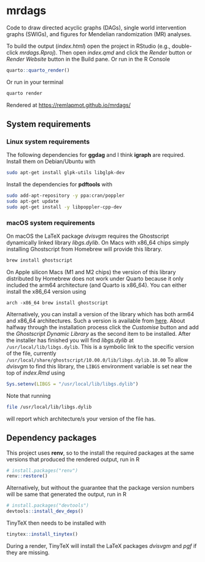 # mrdags

Code to draw directed acyclic graphs (DAGs), single world intervention graphs (SWIGs), and figures for Mendelian randomization (MR) analyses.

To build the output (*index.html*) open the project in RStudio (e.g., double-click *mrdags.Rproj*). Then open *index.qmd* and click the *Render* button or *Render Website* button in the Build pane. Or run in the R Console
```r
quarto::quarto_render()
```

Or run in your terminal
```bash
quarto render
```

Rendered at https://remlapmot.github.io/mrdags/

## System requirements

### Linux system requirements

The following dependencies for **ggdag** and I think **igraph** are required. Install them on Debian/Ubuntu with  
```bash
sudo apt-get install glpk-utils libglpk-dev
```

Install the dependencies for **pdftools** with
```bash
sudo add-apt-repository -y ppa:cran/poppler
sudo apt-get update
sudo apt-get install -y libpoppler-cpp-dev
```

### macOS system requirements

On macOS the LaTeX package *dvisvgm* requires the Ghostscript dynamically linked library *libgs.dylib*. On Macs with x86_64 chips simply installing Ghostscript from Homebrew will provide this library.
```bash
brew install ghostscript
```

On Apple silicon Macs (M1 and M2 chips) the version of this library distributed by Homebrew does not work under Quarto because it only included the arm64 architecture (and Quarto is x86_64).
You can either install the x86_64 version using
```
arch -x86_64 brew install ghostscript
```

Alternatively, you can install a version of the library which has both arm64 and x86_64 architectures.
Such a version is available from [here](https://pages.uoregon.edu/koch/).
About halfway through the installation process click the *Customise* button and add the *Ghostscript Dynamic Library* as the second item to be installed.
After the installer has finished you will find *libgs.dylib* at `/usr/local/lib/libgs.dylib`.
This is a symbolic link to the specific version of the file, currently `/usr/local/share/ghostscript/10.00.0/lib/libgs.dylib.10.00`
To allow *dvisvgm* to find this library, the `LIBGS` environment variable is set near the top of *index.Rmd* using
```r
Sys.setenv(LIBGS = "/usr/local/lib/libgs.dylib")
```

Note that running 
```bash
file /usr/local/lib/libgs.dylib
```
will report which architecture/s your version of the file has.

## Dependency packages

This project uses **renv**, so to the install the required packages at the same versions that produced the rendered output, run in R
```r
# install.packages("renv")
renv::restore()
```

Alternatively, but without the guarantee that the package version numbers will be same that generated the output, run in R
```r
# install.packages("devtools")
devtools::install_dev_deps()
```

TinyTeX then needs to be installed with
```r
tinytex::install_tinytex()
```

During a render, TinyTeX will install the LaTeX packages *dvisvgm* and *pgf* if they are missing.
